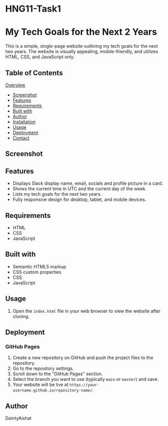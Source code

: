 # HNG11-Task1
# My Tech Goals for the Next 2 Years
This is a simple, single-page website outlining my tech goals for the next two years. The website is visually appealing, mobile-friendly, and utilizes HTML, CSS, and JavaScript only.

## Table of Contents
 [Overview](#overview)
- [Screenshot](#screenshot)
- [Features](#features)
- [Requirements](#requirements)
- [Built with](#built-with)
- [Author](#author)
- [Installation](#installation)
- [Usage](#usage)
- [Deployment](#deployment)
- [Contact](#contact)
## Screenshot
## Features
- Displays Slack display name, email, socials and profile picture in a card.
- Shows the current time in UTC and the current day of the week.
- Lists my tech goals for the next two years.
- Fully responsive design for desktop, tablet, and mobile devices.
## Requirements
- HTML
- CSS
- JavaScript
## Built with
- Semantic HTML5 markup
- CSS custom properties
- CSS
- JavaScript
## Usage
1. Open the `index.html` file in your web browser to view the website after cloning.

## Deployment
### GitHub Pages
1. Create a new repository on GitHub and push the project files to the repository.
2. Go to the repository settings.
3. Scroll down to the "GitHub Pages" section.
4. Select the branch you want to use (typically `main` or `master`) and save.
5. Your website will be live at `https://your-username.github.io/repository-name/`.
## Author
DaintyAishat
